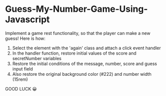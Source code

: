 # Guess-My-Number-Game-Using-Javascript

Implement a game rest functionality, so that the player can make a new guess! Here is how:

1. Select the element with the 'again' class and attach a click event handler
2. In the handler function, restore initial values of the score and secretNumber variables
3. Restore the initial conditions of the message, number, score and guess input field
4. Also restore the original background color (#222) and number width (15rem)

GOOD LUCK 😀 
